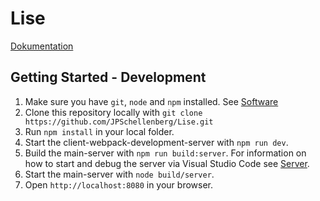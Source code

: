 # Lise

[Dokumentation](/docs/README.md)

## Getting Started - Development

1.	Make sure you have `git`, `node` and `npm` installed. See [Software](/docs/Development/Software.md)
2.	Clone this repository locally with `git clone https://github.com/JPSchellenberg/Lise.git`
3.	Run `npm install` in your local folder.
4.  Start the client-webpack-development-server with `npm run dev`.
5.  Build the main-server with `npm run build:server`. For information on how to start and debug the server via Visual Studio Code see [Server](/docs/Development/Server.md).
6.  Start the main-server with `node build/server`.
5.	Open `http://localhost:8080` in your browser.